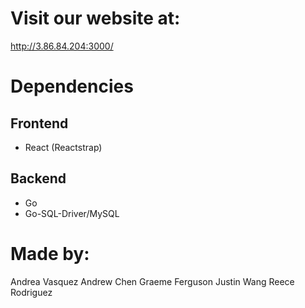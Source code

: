 # Visit our website at:
http://3.86.84.204:3000/

# Dependencies
## Frontend
* React (Reactstrap)
## Backend
* Go
* Go-SQL-Driver/MySQL

# Made by:
Andrea Vasquez
Andrew Chen
Graeme Ferguson
Justin Wang
Reece Rodriguez
